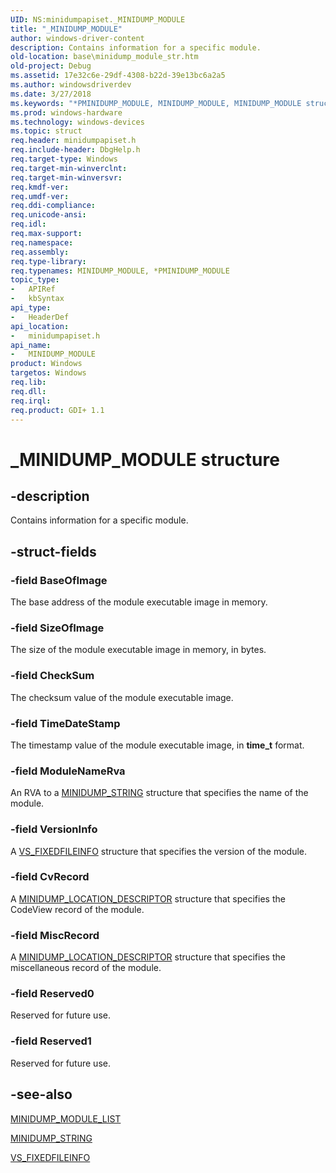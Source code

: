 ```yaml
---
UID: NS:minidumpapiset._MINIDUMP_MODULE
title: "_MINIDUMP_MODULE"
author: windows-driver-content
description: Contains information for a specific module.
old-location: base\minidump_module_str.htm
old-project: Debug
ms.assetid: 17e32c6e-29df-4308-b22d-39e13bc6a2a5
ms.author: windowsdriverdev
ms.date: 3/27/2018
ms.keywords: "*PMINIDUMP_MODULE, MINIDUMP_MODULE, MINIDUMP_MODULE structure, PMINIDUMP_MODULE, PMINIDUMP_MODULE structure pointer, _MINIDUMP_MODULE, _win32_minidump_module_str, base.minidump_module_str, minidumpapiset/MINIDUMP_MODULE, minidumpapiset/PMINIDUMP_MODULE"
ms.prod: windows-hardware
ms.technology: windows-devices
ms.topic: struct
req.header: minidumpapiset.h
req.include-header: DbgHelp.h
req.target-type: Windows
req.target-min-winverclnt: 
req.target-min-winversvr: 
req.kmdf-ver: 
req.umdf-ver: 
req.ddi-compliance: 
req.unicode-ansi: 
req.idl: 
req.max-support: 
req.namespace: 
req.assembly: 
req.type-library: 
req.typenames: MINIDUMP_MODULE, *PMINIDUMP_MODULE
topic_type:
-	APIRef
-	kbSyntax
api_type:
-	HeaderDef
api_location:
-	minidumpapiset.h
api_name:
-	MINIDUMP_MODULE
product: Windows
targetos: Windows
req.lib: 
req.dll: 
req.irql: 
req.product: GDI+ 1.1
---
```


# _MINIDUMP_MODULE structure


## -description


Contains information for a specific module.


## -struct-fields




### -field BaseOfImage

The base address of the module executable image in memory.


### -field SizeOfImage

The size of the module executable image in memory, in bytes.


### -field CheckSum

The checksum value of the module executable image.


### -field TimeDateStamp

The timestamp value of the module executable image, in <b>time_t</b> format.


### -field ModuleNameRva

An RVA to a 
<a href="https://msdn.microsoft.com/b90b2b29-9d39-4a73-b5fb-bb6e04c94811">MINIDUMP_STRING</a> structure that specifies the name of the module.


### -field VersionInfo

A 
<a href="_win32_vs_fixedfileinfo_str">VS_FIXEDFILEINFO</a> structure that specifies the version of the module.


### -field CvRecord

 A <a href="https://msdn.microsoft.com/aef17239-9b56-4d49-8347-610270f8612b">MINIDUMP_LOCATION_DESCRIPTOR</a> structure that specifies the CodeView record of the module.


### -field MiscRecord

A <a href="https://msdn.microsoft.com/aef17239-9b56-4d49-8347-610270f8612b">MINIDUMP_LOCATION_DESCRIPTOR</a> structure that specifies the miscellaneous record of the module.


### -field Reserved0

Reserved for future use.


### -field Reserved1

Reserved for future use.


## -see-also




<a href="https://msdn.microsoft.com/9c30026d-9c72-472f-9d71-b15274459aae">MINIDUMP_MODULE_LIST</a>



<a href="https://msdn.microsoft.com/b90b2b29-9d39-4a73-b5fb-bb6e04c94811">MINIDUMP_STRING</a>



<a href="_win32_vs_fixedfileinfo_str">VS_FIXEDFILEINFO</a>
 

 

